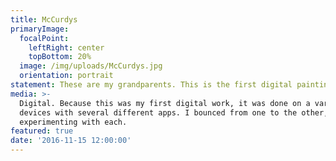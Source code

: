 ```yaml
---
title: McCurdys
primaryImage:
  focalPoint:
    leftRight: center
    topBottom: 20%
  image: /img/uploads/McCurdys.jpg
  orientation: portrait
statement: These are my grandparents. This is the first digital painting I did.
media: >-
  Digital. Because this was my first digital work, it was done on a variety of
  devices with several different apps. I bounced from one to the other,
  experimenting with each.
featured: true
date: '2016-11-15 12:00:00'
---
```


